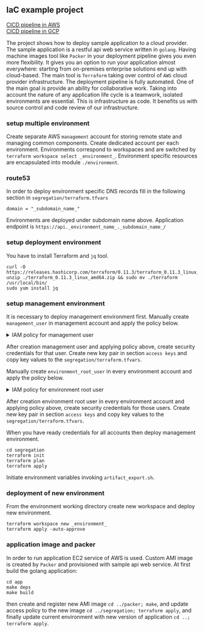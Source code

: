 ## IaC example project
[CICD pipeline in AWS](cicd-aws/readme.md)  
[CICD pipeline in GCP](cicd-gcp/readme.md)

The project shows how to deploy sample application to a cloud provider.
The sample application is a restful api web service written in `golang`.
Having machine images tool like `Packer` in your deployment pipeline gives you even more flexibility.
It gives you an option to run your application almost everywhere: starting from on-premises enterprise solutions end up with cloud-based.
The main tool is `Terraform` taking over control of `AWS` cloud provider infrastructure.
The deployment pipeline is fully automated.
One of the main goal is provide an ability for collaborative work.
Taking into account the nature of any application life cycle is a teamwork, isolated environments are essential.
This is infrastructure as code. It benefits us with source control and code review of our infrastructure.

### setup multiple environment
Create separate AWS `management` account for storing remote state and managing common components.
Create dedicated account per each environment.
Environments correspond to workspaces and are switched by `terraform workspace select _environment_`.
Environment specific resources are encapsulated into module `./environment`.

### route53
In order to deploy environment specific DNS records fill in the following section in `segregation/terraform.tfvars`
```
domain = "_subdomain_name_"
```
Environments are deployed under subdomain name above. Application endpoint is `https://api._environment_name_._subdomain_name_/`

### setup deployment environment
You have to install Terraform and `jq` tool.
```
curl -O https://releases.hashicorp.com/terraform/0.11.3/terraform_0.11.3_linux_amd64.zip
unzip ./terraform_0.11.3_linux_amd64.zip && sudo mv ./terraform /usr/local/bin/
sudo yum install jq
```

### setup management environment
It is necessary to deploy management environment first.
Manually create `management_user` in management account and apply the policy below.
<details><summary>IAM policy for management user</summary>

```json
{
    "Version": "2012-10-17",
    "Statement": [
        {
            "Effect": "Allow",
            "Action": "s3:ListBucket",
            "Resource": "arn:aws:s3:::bucket_name"
        },
        {
            "Effect": "Allow",
            "Action": ["s3:GetObject", "s3:PutObject"],
            "Resource": "arn:aws:s3:::bucket_name/terraform.tfstate"
        },
        {
            "Effect": "Allow",
            "Action": "iam:*",
            "Resource": [
                "arn:aws:iam::*:policy/*",
                "arn:aws:iam::*:user/*",
                "arn:aws:iam::*:group/*",
                "arn:aws:iam::*:role/*",
                "arn:aws:iam::*:instance-profile/*"
            ]
        },
        {
            "Effect": "Allow",
            "Action": [
                "route53:CreateHostedZone",
                "route53:DeleteHostedZone",
                "route53:ListHostedZones",
                "route53:GetHostedZone"
            ],
            "Resource": "*"
        },
        {
            "Effect": "Allow",
            "Action": "route53:*",
            "Resource": [
                "arn:aws:route53:::hostedzone/*",
                "arn:aws:route53:::change/*"
            ]
        },
        {
            "Effect": "Allow",
            "Action": [
                "ec2:*"
            ],
            "Resource": "*"
        },
        {
            "Effect": "Allow",
            "Action": [
                "acm:ImportCertificate",
                "acm:DescribeCertificate",
                "acm:ListTagsForCertificate",
                "acm:DeleteCertificate"
            ],
            "Resource": "*"
        },
        {
            "Effect": "Allow",
            "Action": [
                "eks:DescribeCluster",
                "eks:CreateCluster",
                "eks:DeleteCluster",
                "autoscaling:*",
                "elasticloadbalancing:*"
            ],
            "Resource": "*"
        },
        {
            "Effect": "Allow",
            "Action": "ecs:*",
            "Resource": "*"
        },
        {
            "Effect": "Allow",
            "Action": "ecr:*",
            "Resource": "*"
        },
        {
            "Effect": "Allow",
            "Action": "elasticache:*",
            "Resource": "*"
        }
    ]
}
```

</details>

After creation management user and applying policy above, create security credentials for that user.
Create new key pair in section `access keys` and copy key values to the `segregation/terraform.tfvars`.

Manually create `environment_root_user` in every environment account and apply the policy below.
<details><summary>IAM policy for environment root user</summary>

```json
{
    "Version": "2012-10-17",
    "Statement": [
        {
            "Effect": "Allow",
            "Action": [
                "iam:*"
            ],
            "Resource": [
                "arn:aws:iam::*:policy/*",
                "arn:aws:iam::*:user/*",
                "arn:aws:iam::*:group/*",
                "arn:aws:iam::*:role/*"
            ]
        },
        {
            "Effect": "Allow",
            "Action": [
                "ec2:*"
            ],
            "Resource": "*"
        }
    ]
}
```

</details>

After creation environment root user in every environment account and applying policy above, create security credentials for those users.
Create new key pair in section `access keys` and copy key values to the `segregation/terraform.tfvars`.

When you have ready credentials for all accounts then deploy management environment.
```
cd segregation
terraform init
terraform plan
terraform apply
```
Initiate environment variables invoking `artifact_export.sh`.

### deployment of new environment
From the environment working directory create new workspace and deploy new environment.
```
terraform workspace new _environment_
terraform apply -auto-approve
```

### application image and packer
In order to run application EC2 service of AWS is used. Custom AMI image is created by `Packer` and provisioned with sample api web service.
At first build the golang application:
```
cd app
make deps
make build
```
then create and register new AMI image `cd ../packer; make`,
and update access policy to the new image `cd ../segregation; terraform apply`,
and finally update current environment with new version of application `cd ..; terraform apply`.
